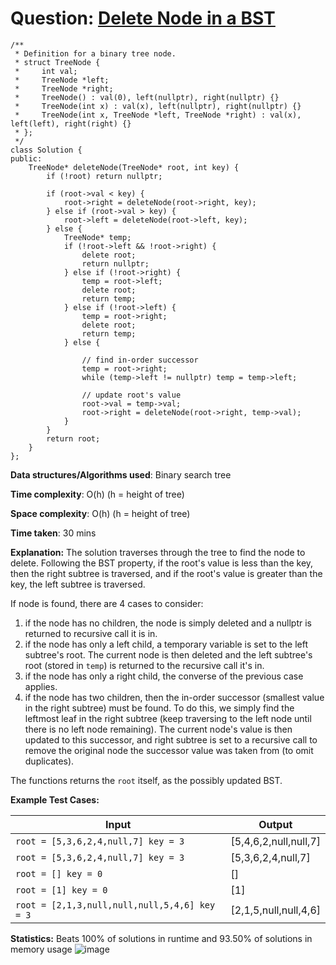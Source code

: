 <h1>Question: <a href="https://leetcode.com/problems/delete-node-in-a-bst/description">Delete Node in a BST</a></h1>

```
/**
 * Definition for a binary tree node.
 * struct TreeNode {
 *     int val;
 *     TreeNode *left;
 *     TreeNode *right;
 *     TreeNode() : val(0), left(nullptr), right(nullptr) {}
 *     TreeNode(int x) : val(x), left(nullptr), right(nullptr) {}
 *     TreeNode(int x, TreeNode *left, TreeNode *right) : val(x), left(left), right(right) {}
 * };
 */
class Solution {
public:
    TreeNode* deleteNode(TreeNode* root, int key) {
        if (!root) return nullptr;

        if (root->val < key) {
            root->right = deleteNode(root->right, key);
        } else if (root->val > key) {
            root->left = deleteNode(root->left, key);
        } else {
            TreeNode* temp;
            if (!root->left && !root->right) {
                delete root;
                return nullptr;
            } else if (!root->right) {
                temp = root->left;
                delete root;
                return temp;
            } else if (!root->left) {
                temp = root->right;
                delete root;
                return temp;
            } else {

                // find in-order successor
                temp = root->right;
                while (temp->left != nullptr) temp = temp->left;

                // update root's value
                root->val = temp->val;
                root->right = deleteNode(root->right, temp->val);
            }
        }
        return root;
    }
};
```

**Data structures/Algorithms used**: Binary search tree

**Time complexity**: O(h) (h = height of tree)

**Space complexity**: O(h) (h = height of tree)

**Time taken**: 30 mins

**Explanation:**
The solution traverses through the tree to find the node to delete. Following the BST property, if the root's value is less than the key, then the right subtree is traversed, and if the root's value is greater than the key, the left subtree is traversed.

If node is found, there are 4 cases to consider:

1) if the node has no children, the node is simply deleted and a nullptr is returned to recursive call it is in.
2) if the node has only a left child, a temporary variable is set to the left subtree's root. The current node is then deleted and the left subtree's root (stored in `temp`) is returned to the recursive call it's in. 
3) if the node has only a right child, the converse of the previous case applies.
4) if the node has two children, then the in-order successor (smallest value in the right subtree) must be found. To do this, we simply find the leftmost leaf in the right subtree (keep traversing to the left node until there is no left node remaining). The current node's value is then updated to this successor, and right subtree is set to a recursive call to remove the original node the successor value was taken from (to omit duplicates).

The functions returns the `root` itself, as the possibly updated BST.

**Example Test Cases:**


| Input  | Output |
| ------------- | ------------- |
| <code>root = [5,3,6,2,4,null,7] key = 3</code>  | [5,4,6,2,null,null,7] |
| <code>root = [5,3,6,2,4,null,7] key = 3</code>  | [5,3,6,2,4,null,7] |
| <code>root = [] key = 0</code>  | [] |
| <code>root = [1] key = 0</code>  | [1] |
| <code>root = [2,1,3,null,null,null,5,4,6] key = 3</code>  | [2,1,5,null,null,4,6] |



**Statistics:** Beats 100% of solutions in runtime and 93.50% of solutions in memory usage
![image](https://github.com/user-attachments/assets/72d07fa4-6ca0-478a-9780-e18425c29f83)

